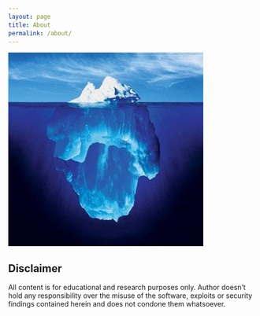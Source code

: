 ```yaml
---
layout: page
title: About
permalink: /about/
---
```


![alt text](images/HefIIjJ_.jpg)

## Disclaimer
All content is for educational and research purposes only. Author doesn’t hold any responsibility over the misuse of the software, exploits or security findings contained herein and does not condone them whatsoever.
